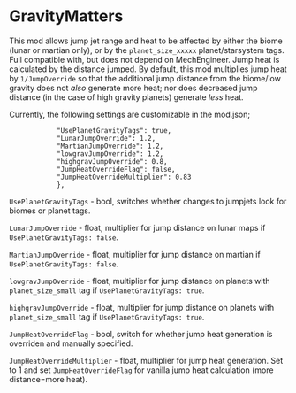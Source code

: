 # GravityMatters
 
This mod allows jump jet range and heat to be affected by either the biome (lunar or martian only), or by the `planet_size_xxxxx` planet/starsystem tags. Full compatible with, but does not depend on MechEngineer. Jump heat is calculated by the distance jumped. By default, this mod multiplies jump heat by `1/JumpOverride` so that the additional jump distance from the biome/low gravity does not <i>also</i> generate more heat; nor does decreased jump distance (in the case of high gravity planets) generate <i>less</i> heat.

Currently, the following settings are customizable in the mod.json;

```"Settings": {
			"UsePlanetGravityTags": true,
			"LunarJumpOverride": 1.2,
			"MartianJumpOverride": 1.2,
			"lowgravJumpOverride": 1.2,
			"highgravJumpOverride": 0.8,
			"JumpHeatOverrideFlag": false,
			"JumpHeatOverrideMultiplier": 0.83
			},
   ```
   `UsePlanetGravityTags` - bool, switches whether changes to jumpjets look for biomes or planet tags.
   
   `LunarJumpOverride` - float, multiplier for jump distance on lunar maps if `UsePlanetGravityTags: false`.
   
   `MartianJumpOverride` - float, multiplier for jump distance on martian if `UsePlanetGravityTags: false`.
   
   `lowgravJumpOverride` - float, multiplier for jump distance on planets with `planet_size_small` tag if `UsePlanetGravityTags: true`.
   
   `highgravJumpOverride` - float, multiplier for jump distance on planets with `planet_size_small` tag if `UsePlanetGravityTags: true`.
   
   `JumpHeatOverrideFlag` - bool, switch for whether jump heat generation is overriden and manually specified.
   
   `JumpHeatOverrideMultiplier` - float, multiplier for jump heat generation. Set to 1 and set `JumpHeatOverrideFlag` for vanilla jump heat calculation (more distance=more heat).
